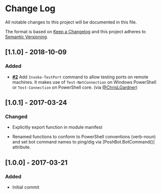 
# Change Log

All notable changes to this project will be documented in this file.

The format is based on [Keep a Changelog](http://keepachangelog.com/)
and this project adheres to [Semantic Versioning](http://semver.org/).

## [1.1.0] - 2018-10-09

### Added

- [**#2**](https://github.com/poshbotio/PoshBot.Networking/pull/2) Add `Invoke-TestPort` command to allow testing ports on remote machines.
  It makes use of `Test-NetConnection` on Windows PowerShell or `Test-Connection` on PowerShell core. (via [@ChrisLGardner](https://github.com/ChrisLGardner))

## [1.0.1] - 2017-03-24

### Changed

- Explicitly export function in module manifest

- Renamed functions to conform to PowerShell conventions (verb-noun) and set bot command names to ping/dig via [PoshBot.BotCommand()] attribute.

## [1.0.0] - 2017-03-21

### Added

- Initial commit
